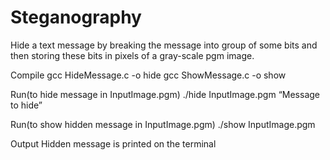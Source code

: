 # Steganography
Hide a text message by breaking the message into group of some bits and then storing these bits in pixels of a gray-scale pgm image.

Compile
gcc HideMessage.c -o hide
gcc ShowMessage.c -o show

Run(to hide message in InputImage.pgm)
./hide InputImage.pgm “Message to hide”

Run(to show hidden message in InputImage.pgm)
./show InputImage.pgm

Output
Hidden message is printed on the terminal
